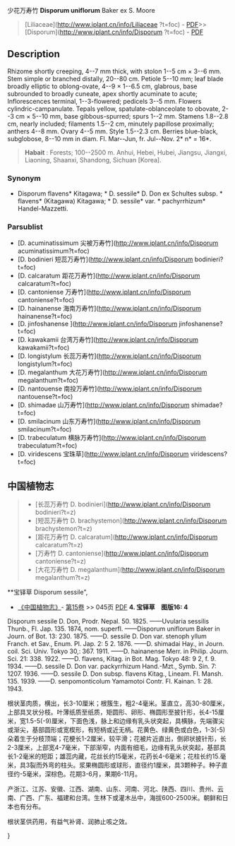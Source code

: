 少花万寿竹 **Disporum uniflorum** Baker ex S. Moore

> [Liliaceae](http://www.iplant.cn/info/Liliaceae ?t=foc) - [PDF](http://iplant.cn/foc/pdf/Liliaceae.pdf)>>[Disporum](http://www.iplant.cn/info/Disporum ?t=foc) - [PDF](http://www.iplant.cn/foc/pdf/Disporum.pdf)

## Description

Rhizome shortly creeping, 4--7 mm thick, with stolon 1--5 cm × 3--6 mm. Stem simple or branched distally, 20--80 cm. Petiole 5--10 mm; leaf blade broadly elliptic to oblong-ovate, 4--9 × 1--6.5 cm, glabrous, base subrounded to broadly cuneate, apex shortly acuminate to acute; Inflorescences terminal, 1--3-flowered; pedicels 3--5 mm. Flowers cylindric-campanulate. Tepals yellow, spatulate-oblanceolate to obovate, 2--3 cm × 5--10 mm, base gibbous-spurred; spurs 1--2 mm. Stamens 1.8--2.8 cm, nearly included; filaments 1.5--2 cm, minutely papillose proximally; anthers 4--8 mm. Ovary 4--5 mm. Style 1.5--2.3 cm. Berries blue-black, subglobose, 8--10 mm in diam. Fl. Mar--Jun, fr. Jul--Nov. 2* n* = 16*.


> **Habait** : 
> Forests; 100--2500 m. Anhui, Hebei, Hubei, Jiangsu, Jiangxi, Liaoning, Shaanxi, Shandong, Sichuan [Korea].

### Synonym
* Disporum flavens* Kitagawa; * D. sessile* D. Don ex Schultes subsp. * flavens* (Kitagawa) Kitagawa; * D. sessile* var. * pachyrrhizum* Handel-Mazzetti.



### Parsublist

* [D.  acuminatissimum  尖被万寿竹](http://www.iplant.cn/info/Disporum acuminatissimum?t=foc)
* [D.  bodinieri  短蕊万寿竹](http://www.iplant.cn/info/Disporum bodinieri?t=foc)
* [D.  calcaratum  距花万寿竹](http://www.iplant.cn/info/Disporum calcaratum?t=foc)
* [D.  cantoniense  万寿竹](http://www.iplant.cn/info/Disporum cantoniense?t=foc)
* [D.  hainanense  海南万寿竹](http://www.iplant.cn/info/Disporum hainanense?t=foc)
* [D.  jinfoshanense  ](http://www.iplant.cn/info/Disporum jinfoshanense?t=foc)
* [D.  kawakamii  台湾万寿竹](http://www.iplant.cn/info/Disporum kawakamii?t=foc)
* [D.  longistylum  长蕊万寿竹](http://www.iplant.cn/info/Disporum longistylum?t=foc)
* [D.  megalanthum  大花万寿竹](http://www.iplant.cn/info/Disporum megalanthum?t=foc)
* [D.  nantouense  南投万寿竹](http://www.iplant.cn/info/Disporum nantouense?t=foc)
* [D.  shimadae  山万寿竹](http://www.iplant.cn/info/Disporum shimadae?t=foc)
* [D.  smilacinum  山东万寿竹](http://www.iplant.cn/info/Disporum smilacinum?t=foc)
* [D.  trabeculatum  横脉万寿竹](http://www.iplant.cn/info/Disporum trabeculatum?t=foc)
* [D.  viridescens  宝珠草](http://www.iplant.cn/info/Disporum viridescens?t=foc)


## 中国植物志

> * [长蕊万寿竹  D.  bodinieri](http://www.iplant.cn/info/Disporum bodinieri?t=z)
> * [短蕊万寿竹  D.  brachystemon](http://www.iplant.cn/info/Disporum brachystemon?t=z)
> * [距花万寿竹  D.  calcaratum](http://www.iplant.cn/info/Disporum calcaratum?t=z)
> * [万寿竹  D.  cantoniense](http://www.iplant.cn/info/Disporum cantoniense?t=z)
> * [大花万寿竹  D.  megalanthum](http://www.iplant.cn/info/Disporum megalanthum?t=z)


**宝铎草 Disporum sessile",


* [《中国植物志》](http://www.iplant.cn/frps)- [第15卷](http://www.iplant.cn/frps/vol/15) >> 045页 [PDF](http://www.iplant.cn/frps/pdf/15/045.pdf)
**4. 宝铎草　图版16: 4**

Disporum sessile D. Don, Prodr. Nepal. 50. 1825. ——Uvularia sessilis Thunb., Fl. Jap. 135. 1874, nom. superfl. ——Disporum uniflorum Baker in Journ. of Bot. 13: 230. 1875. ——D. sessile D. Don var. stenoph yllum Franch. et Sav., Enum. Pl. Jap. 2: 5 2. 1876. ——D. shimadai Hay., in Journ. coil. Sci. Univ. Tokyo 30,: 367. 1911. ——D. hainanense Merr. in Philip. Journ. Sci. 21: 338. 1922. ——D. flavens, Kitag. in Bot. Mag. Tokyo 48: 9 2, f. 9. 1934. ——D. sessile D. Don var. packyrrhizum Hand.-Mzt., Symb. Sin. 7: 1207. 1936. ——D. sessile D. Don subsp. flavens Kitag., Lineam. Fl. Mansh. 135. 1939. ——D. senpomonticolum Yamamotoi Contr. Fl. Kainan. 1: 28. 1943.

根状茎肉质，横出，长3-10厘米；根簇生，粗2-4毫米。茎直立，高30-80厘米，上部具叉状分枝。叶薄纸质至纸质，矩圆形、卵形、椭圆形至披针形，长4-15厘米，宽1.5-5(-9)厘米，下面色浅，脉上和边缘有乳头状突起，具横脉，先端骤尖或渐尖，基部圆形或宽楔形，有短柄或近无柄。花黄色、绿黄色或白色，1-3(-5)朵着生于分枝顶端；花梗长1-2厘米，较平滑；花被片近直出，倒卵状披针形，长2-3厘米，上部宽4-7毫米，下部渐窄，内面有细毛，边缘有乳头状突起，基部具长1-2毫米的短距；雄蕊内藏，花丝长约15毫米，花药长4-6毫米；花柱长约15.毫米，具3裂而外弯的柱头。浆果椭圆形或球形，直径约1厘米，具3颗种子。种子直径约-5毫米，深棕色。花期3-6月，果期6-11月。

产浙江、江苏、安徽、江西、湖南、山东、河南、河北、陕西、四川、贵州、云南、广西、广东、福建和台湾。生林下或灌木丛中，海拔600-2500米。朝鲜和日本也有分布。

根状茎供药用，有益气补肾、润肺止咳之效。



}